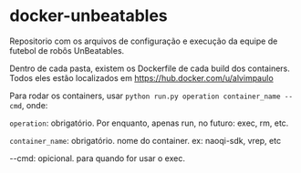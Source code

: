 # docker-unbeatables
Repositorio com os arquivos de configuração e execução da equipe de futebol de robôs UnBeatables.

Dentro de cada pasta, existem os Dockerfile de cada build dos containers. Todos eles estão localizados em https://hub.docker.com/u/alvimpaulo

Para rodar os containers, usar `python run.py operation container_name --cmd`, onde:

`operation`: obrigatório. Por enquanto, apenas run, no futuro: exec, rm, etc.

`container_name`: obrigatório. nome do container. ex: naoqi-sdk, vrep, etc

--cmd: opicional. para quando for usar o exec.
